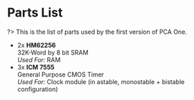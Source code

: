 # Parts List

?> This is the list of parts used by the first version of PCA One.

- 2x **HM62256** [<i class="fa fa-book"></i>](http://cdn-reichelt.de/documents/datenblatt/A300/62256-80.pdf)  
32K-Word by 8 bit SRAM    
_Used For:_ RAM
- 3x **ICM 7555** [<i class="fa fa-book"></i>](http://cdn-reichelt.de/documents/datenblatt/A200/ICM7555.pdf)  
General Purpose CMOS Timer  
_Used For:_ Clock module (in astable, monostable + bistable configuration)
